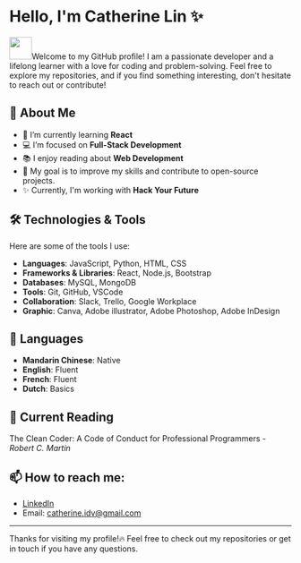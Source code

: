 # Hello, I'm Catherine Lin ✨

<img src="https://media.tenor.com/C-G3GF2Fm-YAAAAi/sabobatage-boba-card-game.gif" width="40" height="40"/>Welcome to my GitHub profile! I am a passionate developer and a lifelong learner with a love for coding and problem-solving. Feel free to explore my repositories, and if you find something interesting, don't hesitate to reach out or contribute!

## 🚀 About Me

- 🌱 I’m currently learning **React**
- 💻 I’m focused on **Full-Stack Development**
- 📚 I enjoy reading about **Web Development**
- 🎯 My goal is to improve my skills and contribute to open-source projects.
- ✨ Currently, I'm working with **Hack Your Future**

## 🛠️ Technologies & Tools

Here are some of the tools I use:

- **Languages**: JavaScript, Python, HTML, CSS
- **Frameworks & Libraries**: React, Node.js, Bootstrap
- **Databases**: MySQL, MongoDB
- **Tools**: Git, GitHub, VSCode
- **Collaboration**: Slack, Trello, Google Workplace
- **Graphic**: Canva, Adobe illustrator, Adobe Photoshop, Adobe InDesign

## 💬 Languages

- **Mandarin Chinese**: Native
- **English**: Fluent
- **French**: Fluent
- **Dutch**: Basics

## 📕 Current Reading

The Clean Coder: A Code of Conduct for Professional Programmers - _Robert C. Martin_

## 📫 How to reach me:

- [LinkedIn](https://www.linkedin.com/in/kaohsinlin/)
- Email: [catherine.idv@gmail.com](mailto:catherine.idv@gmail.com)

---

Thanks for visiting my profile!🔥 Feel free to check out my repositories or get in touch if you have any questions.
